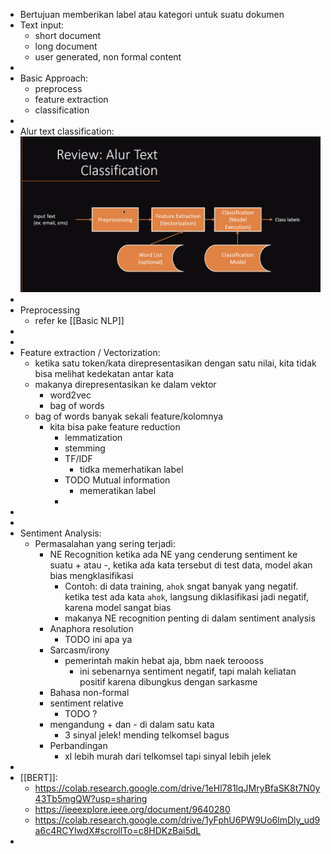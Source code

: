 - Bertujuan memberikan label atau kategori untuk suatu dokumen
- Text input:
	- short document
	- long document
	- user generated, non formal content
-
- Basic Approach:
	- preprocess
	- feature extraction
	- classification
-
- Alur text classification:
  ![image.png](../assets/image_1644804216642_0.png)
-
- Preprocessing
	- refer ke [[Basic NLP]]
-
-
- Feature extraction / Vectorization:
	- ketika satu token/kata direpresentasikan dengan satu nilai, kita tidak bisa melihat kedekatan antar kata
	- makanya direpresentasikan ke dalam vektor
		- word2vec
		- bag of words
	- bag of words banyak sekali feature/kolomnya
		- kita bisa pake feature reduction
			- lemmatization
			- stemming
			- TF/IDF
				- tidka memerhatikan label
			- TODO Mutual information
				- memeratikan label
			-
-
-
- Sentiment Analysis:
	- Permasalahan yang sering terjadi:
		- NE Recognition
		  ketika ada NE yang cenderung sentiment ke suatu + atau -, ketika ada kata tersebut di test data, model akan bias mengklasifikasi
			- Contoh: di data training, `ahok` sngat banyak yang negatif. ketika test ada kata `ahok`, langsung diklasifikasi jadi negatif, karena model sangat bias
			- makanya NE recognition penting di dalam sentiment analysis
		- Anaphora resolution
			- TODO ini apa ya
		- Sarcasm/irony
			- pemerintah makin hebat aja, bbm naek teroooss
				- ini sebenarnya sentiment negatif, tapi malah keliatan positif karena dibungkus dengan sarkasme
		- Bahasa non-formal
		- sentiment relative
			- TODO ?
		- mengandung + dan - di dalam satu kata
			- 3 sinyal jelek! mending telkomsel bagus
		- Perbandingan
			- xl lebih murah dari telkomsel tapi sinyal lebih jelek
-
- [[BERT]]:
	- https://colab.research.google.com/drive/1eHl781lqJMryBfaSK8t7N0y43Tb5mgQW?usp=sharing
	- https://ieeexplore.ieee.org/document/9640280
	- https://colab.research.google.com/drive/1yFphU6PW9Uo6lmDly_ud9a6c4RCYlwdX#scrollTo=c8HDKzBai5dL
-